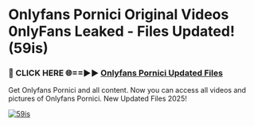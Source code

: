# Onlyfans Pornici Original Videos 0nlyFans Leaked - Files Updated! (59is)

<h3>🔴 CLICK HERE 🌐==►► <a href="https://tinyurl.com/ehrbuxhb" rel="nofollow">Onlyfans Pornici Updated Files</a></h3>

Get Onlyfans Pornici and all content. Now you can access all videos and pictures of Onlyfans Pornici. New Updated Files 2025!

[![59is](https://i.imgur.com/lVYEuWS.gif)](https://tinyurl.com/ehrbuxhb)
